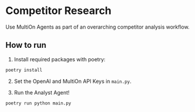 # Competitor Research

Use MultiOn Agents as part of an overarching competitor analysis workflow.

## How to run

1. Install required packages with poetry:

```bash
poetry install
```

2. Set the OpenAI and MultiOn API Keys in `main.py`.

3. Run the Analyst Agent!

```bash
poetry run python main.py
```
